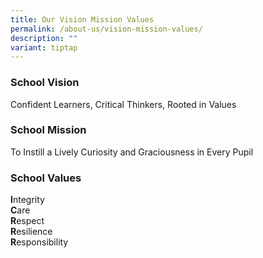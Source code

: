 ```yaml
---
title: Our Vision Mission Values
permalink: /about-us/vision-mission-values/
description: ""
variant: tiptap
---
```

<h3><strong>School Vision</strong></h3>
<p>Confident Learners, Critical Thinkers, Rooted in Values</p>
<h3><strong>School Mission</strong></h3>
<p>To Instill a Lively Curiosity and Graciousness in Every Pupil</p>
<h3><strong>School Values</strong></h3>
<p><strong>I</strong>ntegrity
<br><strong>C</strong>are
<br><strong>R</strong>espect
<br><strong>R</strong>esilience
<br><strong>R</strong>esponsibility</p>